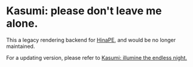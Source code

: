 # Kasumi: please don't leave me alone.

This a legacy rendering backend for [HinaPE](https://github.com/HinaPE/HinaPE.git), and would be no longer maintained.

For a updating version, please refer to [Kasumi: illumine the endless night.](https://github.com/HinaPE/Kasumi-renderer.git)